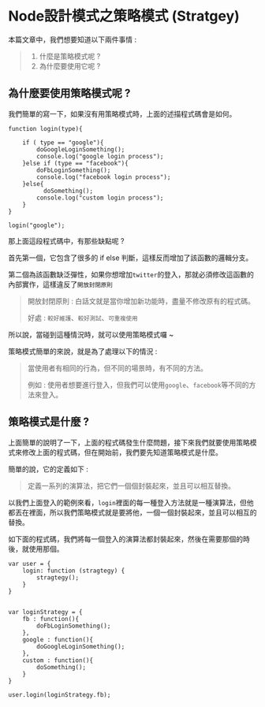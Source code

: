 # Node設計模式之策略模式 (Stratgey)

本篇文章中，我們想要知道以下兩件事情 : 

> 1. 什麼是策略模式呢 ?
> 2. 為什麼要使用它呢 ?


## 為什麼要使用策略模式呢 ?



我們簡單的寫一下，如果沒有用策略模式時，上面的述描程式碼會是如何。

```
function login(type){

    if ( type == "google"){
        doGoogleLoginSomething();
        console.log("google login process");
    }else if (type == "facebook"){
        doFbLoginSomething();
        console.log("facebook login process");
    }else{
     	  doSomething();
        console.log("custom login process");
    }
}

login("google");
```
那上面這段程式碼中，有那些缺點呢 ? 

首先第一個，它包含了很多的 if else 判斷，這樣反而增加了該函數的邏輯分支。

第二個為該函數缺泛彈性，如果你想增加`twitter`的登入，那就必須修改這函數的內部實作，這樣違反了`開放封閉原則`

> 開放封閉原則 : 白話文就是當你增加新功能時，盡量不修改原有的程式碼。
> 
> 好處 : `較好維護`、`較好測試`、`可重複使用`

所以說，當碰到這種情況時，就可以使用策略模式囉 ~ 

策略模式簡單的來說，就是為了處理以下的情況 : 

> 當使用者有相同的行為，但不同的場景時，有不同的方法。
> 
> 例如 : 使用者想要進行登入，但我們可以使用`google`、`facebook`等不同的方法來登入。


## 策略模式是什麼 ?
上面簡單的說明了一下，上面的程式碼發生什麼問題，接下來我們就要使用策略模式來修改上面的程式碼，但在開始前，我們要先知道策略模式是什麼。

簡單的說，它的定義如下 : 

> 定義一系列的演算法，把它們一個個封裝起來，並且可以相互替換。

以我們上面登入的範例來看，`login`裡面的每一種登入方法就是一種演算法，但他都丟在裡面，所以我們策略模式就是要將他，一個一個封裝起來，並且可以相互的替換。

如下面的程式碼，我們將每一個登入的演算法都封裝起來，然後在需要那個的時後，就使用那個。

```
var user = {
    login: function (stragtegy) {
        stragtegy();
    }
}


var loginStrategy = {
    fb : function(){
        doFbLoginSomething();
    },
    google : function(){
        doGoogleLoginSomething();
    },
    custom : function(){
        doSomething();
    }
}

user.login(loginStrategy.fb);
```









